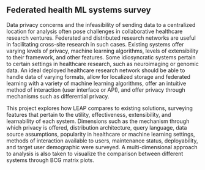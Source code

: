 ## Federated health ML systems survey
Data privacy concerns and the infeasibility of sending data to a centralized location for analysis often pose challenges in collaborative healthcare research ventures. Federated and distributed research networks are useful in facilitating cross-site research in such cases. Existing systems offer varying levels of privacy, machine learning algorithms, levels of extensibility to their framework, and other features. Some idiosyncratic systems pertain to certain settings in healthcare research, such as neuroimaging or genomic data. An ideal deployed healthcare research network should be able to handle data of varying formats, allow for localized storage and federated learning with a variety of machine learning algorithms, offer an intuitive method of interaction (user interface or API), and offer privacy through mechanisms such as differential privacy.

This project explores how LEAP compares to existing solutions, surveying features that pertain to the utility, effectiveness, extensibility, and learnability of each system. Dimensions such as the mechanism through which privacy is offered, distribution architecture, query language, data source assumptions, popularity in healthcare or machine learning settings, methods of interaction available to users, maintenance status, deployability, and target user demographic were surveyed. A multi-dimensional approach to analysis is also taken to visualize the comparison between different systems through BCG matrix plots.
